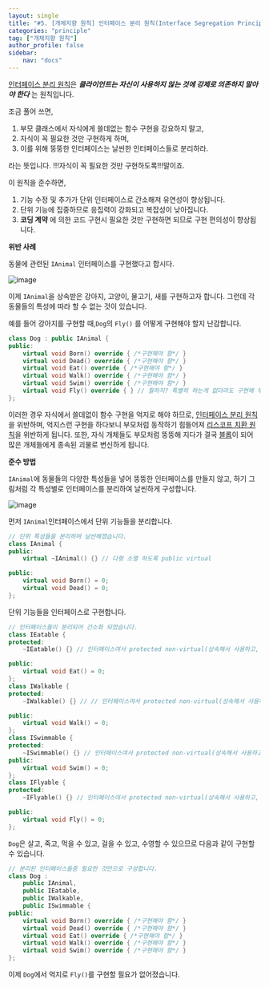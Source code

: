 ```yaml
---
layout: single
title: "#5. [개체지향 원칙] 인터페이스 분리 원칙(Interface Segregation Principle)"
categories: "principle"
tag: ["개체지향 원칙"]
author_profile: false
sidebar: 
    nav: "docs"
---
```


[인터페이스 분리 원칙](https://tango1202.github.io/principle/principle-interface-segregation/)은 ***클라이언트는 자신이 사용하지 않는 것에 강제로 의존하지 말아야 한다*** 는 원칙입니다.

조금 풀어 쓰면,

1. 부모 클래스에서 자식에게 쓸데없는 함수 구현을 강요하지 말고,
2. 자식이 꼭 필요한 것만 구현하게 하며,
3. 이를 위해 뚱뚱한 인터페이스는 날씬한 인터페이스들로 분리하라.

라는 뜻입니다. !!!자식이 꼭 필요한 것만 구현하도록!!!말이죠.

이 원칙을 준수하면,

1. 기능 수정 및 추가가 단위 인터페이스로 간소해져 유연성이 향상됩니다.
2. 단위 기능에 집중하므로 응집력이 강화되고 복잡성이 낮아집니다.
3. **코딩 계약** 에 의한 코드 구현시 필요한 것만 구현하면 되므로 구현 편의성이 향상됩니다.

**위반 사례**

동물에 관련된 `IAnimal` 인터페이스를 구현했다고 합시다.

![image](https://github.com/tango1202/tango1202.github.io/assets/133472501/10ee7355-4caf-4737-ae4c-22ab8c150697)

이제 `IAnimal`을 상속받은 강아지, 고양이, 물고기, 새를 구현하고자 합니다. 그런데 각 동물들의 특성에 따라 할 수 없는 것이 있습니다.

예를 들어 강아지를 구현할 때,`Dog`의 `Fly()` 를 어떻게 구현해야 할지 난감합니다.

``` cpp
class Dog : public IAnimal {
public:        
    virtual void Born() override { /*구현해야 함*/ }
    virtual void Dead() override { /*구현해야 함*/ }
    virtual void Eat() override { /*구현해야 함*/ }
    virtual void Walk() override { /*구현해야 함*/ }
    virtual void Swim() override { /*구현해야 함*/ }
    virtual void Fly() override { } // 뭘하지? 특별히 하는게 없더라도 구현해 두어야 함
};
```

이러한 경우 자식에서 쓸데없이 함수 구현을 억지로 해야 하므로, [인터페이스 분리 원칙](https://tango1202.github.io/principle/principle-interface-segregation/)을 위반하며, 억지스런 구현을 하다보니 부모처럼 동작하기 힘들어져 [리스코프 치환 원칙](https://tango1202.github.io/principle/principle-liskov-substitution/)을 위반하게 됩니다. 또한, 자식 개체들도 부모처럼 뚱뚱해 지다가 결국 [블롭](https://tango1202.github.io/principle/principle-anti-pattern/#%EB%82%98%EC%81%9C-%EC%BD%94%EB%94%A9-%EA%B4%80%ED%96%89-%EB%B8%94%EB%A1%ADthe-blob)이 되어 많은 개체들에게 종속된 괴물로 변신하게 됩니다.

**준수 방법**

`IAnimal`에 동물들의 다양한 특성들을 넣어 뚱뚱한 인터페이스를 만들지 않고, 하기 그림처럼 각 특성별로 인터페이스를 분리하여 날씬하게 구성합니다.

![image](https://github.com/tango1202/tango1202.github.io/assets/133472501/7bdd75ed-9c53-4ec4-91b6-78046788351e)

먼저 `IAnimal`인터페이스에서 단위 기능들을 분리합니다.

```cpp
// 단위 특성들을 분리하여 날씬해졌습니다.
class IAnimal {
public:
    virtual ~IAnimal() {} // 다형 소멸 하도록 public virtual

public:
    virtual void Born() = 0;
    virtual void Dead() = 0;
};
```

단위 기능들을 인터페이스로 구현합니다.

```cpp
// 인터페이스들이 분리되어 간소화 되었습니다.
class IEatable {
protected:
    ~IEatable() {} // 인터페이스여서 protected non-virtual(상속해서 사용하고, 다형 소멸 안함) 입니다.

public:
    virtual void Eat() = 0;
};
class IWalkable {
protected:
    ~IWalkable() {} // // 인터페이스여서 protected non-virtual(상속해서 사용하고, 다형 소멸 안함) 입니다.

public:
    virtual void Walk() = 0;
};
class ISwimmable {
protected:
    ~ISwimmable() {} // 인터페이스여서 protected non-virtual(상속해서 사용하고, 다형 소멸 안함) 입니다.
public:
    virtual void Swim() = 0;
};
class IFlyable {
protected:
    ~IFlyable() {} // 인터페이스여서 protected non-virtual(상속해서 사용하고, 다형 소멸 안함) 입니다.

public:
    virtual void Fly() = 0;
};
```

`Dog`은 살고, 죽고, 먹을 수 있고, 걸을 수 있고, 수영할 수 있으므로 다음과 같이 구현할 수 있습니다.

```cpp
// 분리된 인터페이스들중 필요한 것만으로 구성합니다.
class Dog :
    public IAnimal,
    public IEatable,
    public IWalkable,
    public ISwimmable {
public:        
    virtual void Born() override { /*구현해야 함*/ }
    virtual void Dead() override { /*구현해야 함*/ }
    virtual void Eat() override { /*구현해야 함*/ }
    virtual void Walk() override { /*구현해야 함*/ }
    virtual void Swim() override { /*구현해야 함*/ }
};
```

이제 `Dog`에서 억지로 `Fly()`를 구현할 필요가 없어졌습니다.






